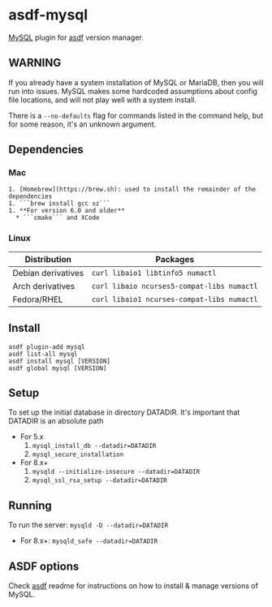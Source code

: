 # asdf-mysql

[MySQL](https://www.mysql.com/) plugin for [asdf](https://github.com/asdf-vm/asdf) version manager.

## WARNING

If you already have a system installation of MySQL or MariaDB, then
you will run into issues. MySQL makes some hardcoded assumptions about config
file locations, and will not play well with a system install.

There is a ```--no-defaults``` flag for commands listed in the command
help, but for some reason, it's an unknown argument.

## Dependencies

### Mac
    1. [Homebrew](https://brew.sh): used to install the remainder of the dependencies
    1. ```brew install gcc xz```
    1. **For version 6.0 and older**
      * ```cmake``` and XCode

### Linux

| **Distribution** | **Packages** |
|---|---|
| Debian derivatives | `curl libaio1 libtinfo5 numactl` |
| Arch derivatives | `curl libaio ncurses5-compat-libs numactl` |
| Fedora/RHEL | `curl libaio1 ncurses-compat-libs numactl` |

## Install

```
asdf plugin-add mysql
asdf list-all mysql
asdf install mysql [VERSION]
asdf global mysql [VERSION]
```

## Setup

To set up the initial database in directory DATADIR. It's important
that DATADIR is an absolute path

* For 5.x
  1. ```mysql_install_db --datadir=DATADIR```
  1. ```mysql_secure_installation```
* For 8.x+
  1. ```mysqld --initialize-insecure --datadir=DATADIR```
  1. ```mysql_ssl_rsa_setup --datadir=DATADIR```


## Running

To run the server: ```mysqld -D --datadir=DATADIR```
* For 8.x+: ```mysqld_safe --datadir=DATADIR```
  

## ASDF options

Check [asdf](https://github.com/asdf-vm/asdf) readme for instructions on how to install & manage versions of MySQL.
